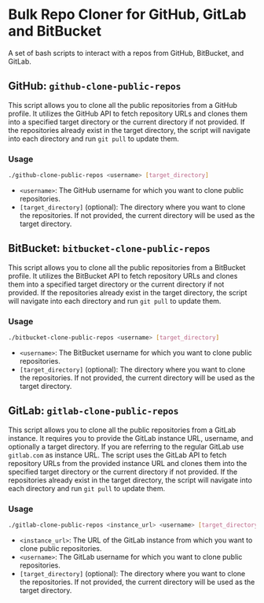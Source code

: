 # Bulk Repo Cloner for GitHub, GitLab and BitBucket

A set of bash scripts to interact with a repos from GitHub, BitBucket, and GitLab.

## GitHub: `github-clone-public-repos`

This script allows you to clone all the public repositories from a GitHub profile. It utilizes the GitHub API to fetch repository URLs and clones them into a specified target directory or the current directory if not provided. If the repositories already exist in the target directory, the script will navigate into each directory and run `git pull` to update them.

### Usage

```bash
./github-clone-public-repos <username> [target_directory]
```

- `<username>`: The GitHub username for which you want to clone public repositories.
- `[target_directory]` (optional): The directory where you want to clone the repositories. If not provided, the current directory will be used as the target directory.


## BitBucket: `bitbucket-clone-public-repos`

This script allows you to clone all the public repositories from a BitBucket profile. It utilizes the BitBucket API to fetch repository URLs and clones them into a specified target directory or the current directory if not provided. If the repositories already exist in the target directory, the script will navigate into each directory and run `git pull` to update them.

### Usage

```bash
./bitbucket-clone-public-repos <username> [target_directory]
```

- `<username>`: The BitBucket username for which you want to clone public repositories.
- `[target_directory]` (optional): The directory where you want to clone the repositories. If not provided, the current directory will be used as the target directory.


## GitLab: `gitlab-clone-public-repos`

This script allows you to clone all the public repositories from a GitLab instance. It requires you to provide the GitLab instance URL, username, and optionally a target directory. If you are referring to the regular GitLab use `gitlab.com` as instance URL. The script uses the GitLab API to fetch repository URLs from the provided instance URL and clones them into the specified target directory or the current directory if not provided. If the repositories already exist in the target directory, the script will navigate into each directory and run `git pull` to update them.

### Usage

```bash
./gitlab-clone-public-repos <instance_url> <username> [target_directory]
```

- `<instance_url>`: The URL of the GitLab instance from which you want to clone public repositories.
- `<username>`: The GitLab username for which you want to clone public repositories.
- `[target_directory]` (optional): The directory where you want to clone the repositories. If not provided, the current directory will be used as the target directory.
